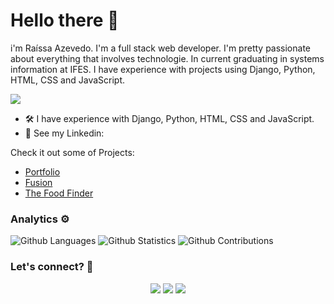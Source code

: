 
# Hello there 👋
i'm Raíssa Azevedo. 
I'm a full stack web developer. I'm pretty passionate about everything that involves technologie. In current graduating in systems information at IFES.
I have experience with projects using Django, Python, HTML, CSS and JavaScript.

![](http://estruyf-github.azurewebsites.net/api/VisitorHit?user=Raii-Azevedo&repo=Raii-Azevedo&countColorcountColor)

- 🛠 I have experience with Django, Python, HTML, CSS and JavaScript.
- 📝 See my Linkedin: 


Check it out some of Projects:
- <a href="http://myport-rai.herokuapp.com/" target="_blank">Portfolio</a>
- <a href="https://fusion-rai.herokuapp.com/" target="_blank">Fusion</a>
- <a href="https://geo-rai.herokuapp.com/" target="_blank">The Food Finder</a>

### Analytics ⚙️


  ![Github Languages](https://github-readme-stats.vercel.app/api/top-langs/?username=Raii-Azevedo&layout=compact&count_private=true)
  ![Github Statistics](https://github-readme-stats.vercel.app/api/?username=Raii-Azevedo&count_private=true&show_icons=true)
  ![Github Contributions](https://github-readme-streak-stats.herokuapp.com/?user=Raii-Azevedo&hide_border=true)


### Let's connect? 🤝
<div>
  <p align="center">
    <a href="https://www.linkedin.com/in/raissa-azevedo-555893120/"><img src="https://img.shields.io/badge/-LinkedIn-0077B5?style=flat&logo=Linkedin&logoColor=white"/></a>
    <a href="https://twitter.com/Raiissa_Azevedo"><img src="https://img.shields.io/badge/-Twitter-%231DA1F2?style=flat&logo=twitter&logoColor=white"/></a>
    <a href="https://www.instagram.com/raiissa.azevedo/"><img src="https://img.shields.io/badge/-Instagram-E4405F?style=flat&logo=instagram&logoColor=white"/></a>
</p> </div></div>
